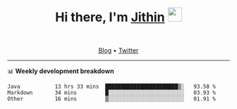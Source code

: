 <h1 align="center">Hi there, I'm <a href="https://jithset.github.io/" target="_blank">Jithin</a> <img
src="https://github.com/blackcater/blackcater/raw/main/images/Hi.gif" height="32" /></h1>

<br />

<p align="center">
  <a href="https://jithset.github.io">Blog</a> •
  <a href="https://twitter.com/jithset">Twitter</a>
</p>

---

📊 **Weekly development breakdown**

<!--START_SECTION:waka-->

```text
Java           13 hrs 33 mins  ███████████████████████▒░   93.58 %
Markdown       34 mins         █░░░░░░░░░░░░░░░░░░░░░░░░   03.93 %
Other          16 mins         ▒░░░░░░░░░░░░░░░░░░░░░░░░   01.91 %
```

<!--END_SECTION:waka-->

